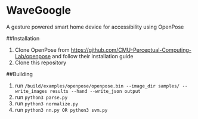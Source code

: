 # WaveGoogle

A gesture powered smart home device for accessibility using OpenPose


##Installation
1. Clone OpenPose from https://github.com/CMU-Perceptual-Computing-Lab/openpose and follow their installation guide
2. Clone this repository

##Building
1. run
``` /build/examples/openpose/openpose.bin --image_dir samples/ --write_images results --hand --write_json output ```
2. run
```python3 parse.py```
3. run
```python3 normalize.py```
4. run
```python3 nn.py OR python3 svm.py ```
